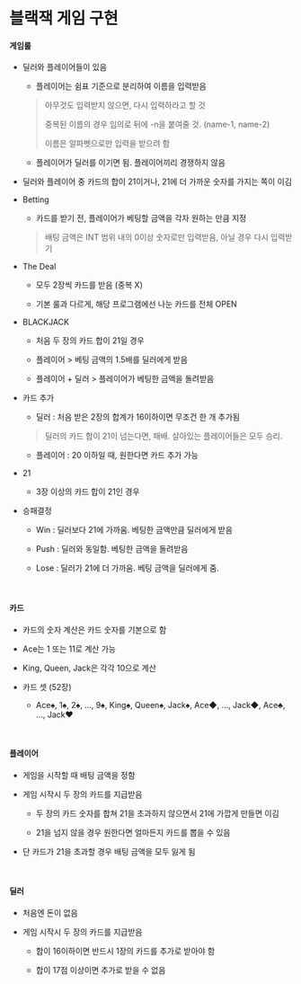 # 블랙잭 게임 구현

#### 게임룰

- 딜러와 플레이어들이 있음

  - 플레이어는 쉼표 기준으로 분리하여 이름을 입력받음
  
  > 아무것도 입력받지 않으면, 다시 입력하라고 할 것
  >
  > 중복된 이름의 경우 임의로 뒤에 -n을 붙여줄 것. (name-1, name-2)
  >
  > 이름은 알파벳으로만 입력을 받으려 함

  - 플레이어가 딜러를 이기면 됨. 플레이어끼리 경쟁하지 않음

- 딜러와 플레이어 중 카드의 합이 21이거나, 21에 더 가까운 숫자를 가지는 쪽이 이김

- Betting

  - 카드를 받기 전, 플레이어가 베팅할 금액을 각자 원하는 만큼 지정
  
  > 배팅 금액은 INT 범위 내의 0이상 숫자로만 입력받음, 아닐 경우 다시 입력받기
  
- The Deal

  - 모두 2장씩 카드를 받음 (중복 X)
  
  - 기본 룰과 다르게, 해당 프로그램에선 나눈 카드를 전체 OPEN

- BLACKJACK

  - 처음 두 장의 카드 합이 21일 경우
  
  - 플레이어 > 베팅 금액의 1.5배를 딜러에게 받음
  
  - 플레이어 + 딜러 > 플레이어가 베팅한 금액을 돌려받음

- 카드 추가

  - 딜러 : 처음 받은 2장의 합계가 16이하이면 무조건 한 개 추가됨
  
  > 딜러의 카드 합이 21이 넘는다면, 패배. 살아있는 플레이어들은 모두 승리.
  
  - 플레이어 : 20 이하일 때, 원한다면 카드 추가 가능

- 21

  - 3장 이상의 카드 합이 21인 경우
  
- 승패결정

  - Win : 딜러보다 21에 가까움. 베팅한 금액만큼 딜러에게 받음
  
  - Push : 딜러와 동일함. 베팅한 금액을 돌려받음
  
  - Lose : 딜러가 21에 더 가까움. 베팅 금액을 딜러에게 줌.
  
<br>

#### 카드

- 카드의 숫자 계산은 카드 숫자를 기본으로 함

- Ace는 1 또는 11로 계산 가능

- King, Queen, Jack은 각각 10으로 계산

- 카드 셋 (52장)

  - Ace♠, 1♠, 2♠, ..., 9♠, King♠, Queen♠, Jack♠, Ace◆, ..., Jack◆, Ace♣, ..., Jack♥

<br>

#### 플레이어

- 게임을 시작할 때 배팅 금액을 정함

- 게임 시작시 두 장의 카드를 지급받음

  - 두 장의 카드 숫자를 합쳐 21을 초과하지 않으면서 21에 가깝게 만들면 이김

  - 21을 넘지 않을 경우 원한다면 얼마든지 카드를 뽑을 수 있음

- 단 카드가 21을 초과할 경우 배팅 금액을 모두 잃게 됨

<br>

#### 딜러

- 처음엔 돈이 없음

- 게임 시작시 두 장의 카드를 지급받음

  - 합이 16이하이면 반드시 1장의 카드를 추가로 받아야 함

  - 합이 17점 이상이면 추가로 받을 수 없음

